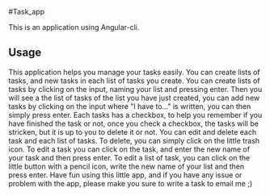 #Task_app


This is an application using Angular-cli.


Usage
-----

This application helps you manage your tasks easily. You can create lists of tasks, and new tasks in each list of tasks you create.
You can create lists of tasks by clicking on the input, naming your list and pressing enter. Then you will see a the list of tasks of the list you have just created, you can add new tasks by clicking on the input where "I have to..." is written, you can then simply press enter. Each tasks has a checkbox, to help you remember if you have finished the task or not, once you check a checkbox, the tasks will be stricken, but it is up to you to delete it or not. You can edit and delete each task and each list of tasks. To delete, you can simply click on the little trash icon. To edit a task you can click on the task, and enter the new name of your task and then press enter. To edit a list of task, you can click on the little button with a pencil icon, write the new name of your list and then press enter.
Have fun using this little app, and if you have any issue or problem with the app, please make you sure to write a task to email me ;)
